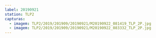 ```yaml
---
label: 20190921
station: TLP2
capturas:
  - imagem: TLP2/2019/201909/20190921/M20190922_081419_TLP_2P.jpg
  - imagem: TLP2/2019/201909/20190921/M20190922_083332_TLP_2P.jpg
---
```

